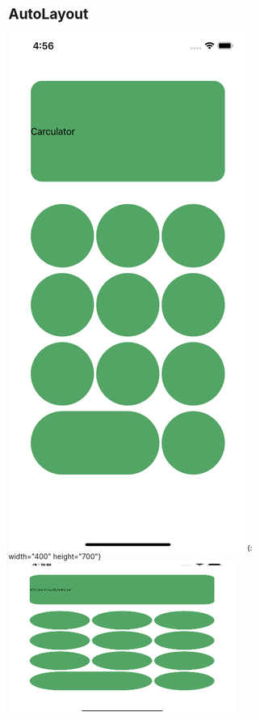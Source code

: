 # AutoLayout

![Simulator1](./ImageFile/Simulator1.png){: width="400" height="700"}
<img src="/ImageFile/Simulator1.png" width="450px" height="300px" title="px(픽셀) 크기 설정" alt="RubberDuck"></img><br/>
